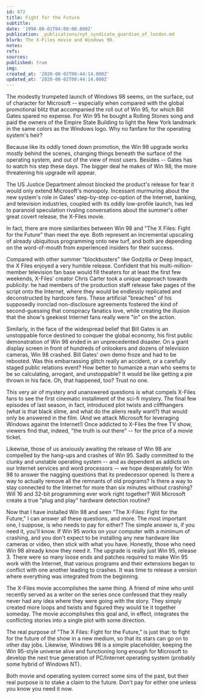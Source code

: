 ```yaml
---
id: 872
title: Fight for the Future
subtitle: 
date: '1998-08-01T04:00:00.000Z'
publication: _publications/nyt_syndicate_guardian_of_london.md
blurb: The X-Files movie and Windows 98.
notes: 
refs: 
sources: 
published: true
img: 
created_at: '2020-08-02T00:44:14.000Z'
updated_at: '2020-08-02T00:44:14.000Z'
---
```

The modestly trumpeted launch of Windows 98 seems, on the surface, out of character for Microsoft -- especially when compared with the global promotional blitz that accompanied the roll out of Win 95, for which Bill Gates spared no expense. For Win 95 he bought a Rolling Stones song and paid the owners of the Empire State Building to light the New York landmark in the same colors as the Windows logo. Why no fanfare for the operating system's heir?

Because like its oddly toned down promotion, the Win 98 upgrade works mostly behind the scenes, changing things beneath the surface of the operating system, and out of the view of most users. Besides -- Gates has to watch his step these days. The bigger deal he makes of Win 98, the more threatening his upgrade will appear.

The US Justice Department almost blocked the product's release for fear it would only extend Microsoft's monopoly. Incessant murmuring about the new system's role in Gates' step-by-step co-option of the Internet, banking, and television industries, coupled with its oddly low-profile launch, has led to paranoid speculation rivaling conversations about the summer's other great covert release, the X-Files movie.

In fact, there are more similarities between Win 98 and "The X Files: Fight for the Future" than meet the eye. Both represent an incremental upscaling of already ubiquitous programming onto new turf, and both are depending on the word-of-mouth from experienced insiders for their success.

Compared with other summer "blockbusters" like Godzilla or Deep Impact, the X Files enjoyed a very humble release. Confident that his multi-million-member television fan base would fill theaters for at least the first few weekends, X-Files' creator Chris Carter took a unique approach towards publicity: he had members of the production staff release fake pages of the script onto the Internet, where they would be endlessly replicated and deconstructed by hardcore fans. These artificial "breaches" of his supposedly ironclad non-disclosure agreements fostered the kind of second-guessing that conspiracy fanatics love, while creating the illusion that the show's geekiest Internet fans really were "in" on the action.

Similarly, in the face of the widespread belief that Bill Gates is an unstoppable force destined to conquer the global economy, his first public demonstration of Win 98 ended in an unprecedented disaster. On a giant display screen in front of hundreds of onlookers and dozens of television cameras, Win 98 crashed. Bill Gates' own demo froze and had to be rebooted. Was this embarrassing glitch really an accident, or a carefully staged public relations event? How better to humanize a man who seems to be so calculating, arrogant, and unstoppable? It would be like getting a pie thrown in his face. Oh, that happened, too? Trust no one.

This very air of mystery and unanswered questions is what compels X-Files fans to see the first cinematic installment of the sci-fi mystery. The final few episodes of last season, in fact, introduced plot twists and cliffhangers (what is that black slime, and what do the aliens really want?) that would only be answered in the film. (And we attack Microsoft for leveraging Windows against the Internet!) Once addicted to X-Files the free TV show, viewers find that, indeed, "the truth is out there" -- for the price of a movie ticket.

Likewise, those of us anxiously awaiting the release of Win 98 are compelled by the hang-ups and crashes of Win 95. Sadly committed to the clunky and unstable operating system -- and as dependent as addicts on our Internet services and word processors -- we hope desperately for Win 98 to answer the nagging questions that its predecessor opened: Is there a way to actually remove all the remnants of old programs? Is there a way to stay connected to the Internet for more than six minutes without crashing? Will 16 and 32-bit programming ever work right together? Will Microsoft create a true "plug and play" hardware detection routine?

Now that I have installed Win 98 and seen "The X-Files: Fight for the Future," I can answer all these questions, and more. The most important one, I suppose, is who needs to pay for either? The simple answer is, if you need it, you'll know. If Win 95 works on your computer with a minimum of crashing, and you don't expect to be installing any new hardware like cameras or video, then stick with what you have. Honestly, those who need Win 98 already know they need it. The upgrade is really just Win 95, release 3. There were so many loose ends and patches required to make Win 95 work with the Internet, that various programs and their extensions began to conflict with one another leading to crashes. It was time to release a version where everything was integrated from the beginning.

The X-Files movie accomplishes the same thing. A friend of mine who until recently served as a writer on the series once confessed that they really never had any idea where they were going with the story. They simply created more loops and twists and figured they would tie it together someday. The movie accomplishes this goal and, in effect, integrates the conflicting stories into a single plot with some direction.

The real purpose of "The X Files: Fight for the Future," is just that: to fight for the future of the show in a new medium, so that its stars can go on to other day jobs. Likewise, Windows 98 is a simple placeholder, keeping the Win 95-style universe alive and functioning long enough for Microsoft to develop the next true generation of PC/Internet operating system (probably some hybrid of Windows NT).

Both movie and operating system correct some sins of the past, but their real purpose is to stake a claim to the future. Don't pay for either one unless you know you need it now.
